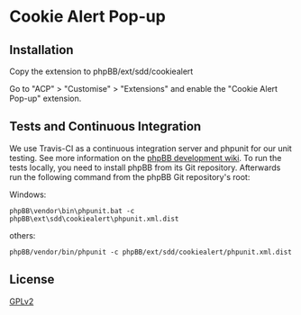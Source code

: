 # Cookie Alert Pop-up

## Installation

Copy the extension to phpBB/ext/sdd/cookiealert

Go to "ACP" > "Customise" > "Extensions" and enable the "Cookie Alert Pop-up" extension.

## Tests and Continuous Integration

We use Travis-CI as a continuous integration server and phpunit for our unit testing. See more information on the [phpBB development wiki](https://wiki.phpbb.com/Unit_Tests).
To run the tests locally, you need to install phpBB from its Git repository. Afterwards run the following command from the phpBB Git repository's root:

Windows:

    phpBB\vendor\bin\phpunit.bat -c phpBB\ext\sdd\cookiealert\phpunit.xml.dist

others:

    phpBB/vendor/bin/phpunit -c phpBB/ext/sdd/cookiealert/phpunit.xml.dist

## License

[GPLv2](license.txt)
